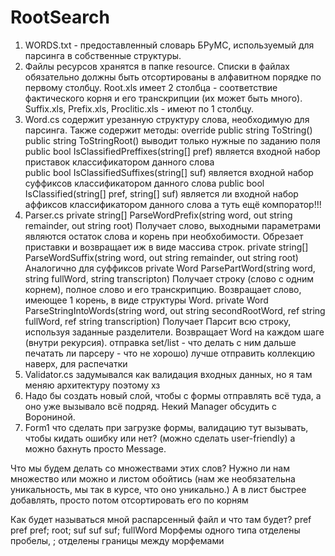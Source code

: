 # RootSearch
1. WORDS.txt - предоставленный словарь БРуМС, используемый для парсинга в собственные структуры.
2. Файлы ресурсов хранятся в папке resource. Списки в файлах обязательно должны быть отсортированы в алфавитном порядке по первому столбцу.
   Root.xls имеет 2 столбца - соответствие фактического корня и его транскрипции (их может быть много).
   Suffix.xls, Prefix.xls, Proclitic.xls - имеют по 1 столбцу.
3. Word.cs содержит урезанную структуру слова, необходимую для парсинга. 
   Также содержит методы:
    override public string ToString()
    public string ToStringRoot() выводит только нужные по заданию поля
    public bool IsClassifiedPreffixes(string[] pref) является входной набор приставок классификатором данного слова    
    public bool IsClassifiedSuffixes(string[] suf) является входной набор суффиксов классификатором данного слова
    public bool IsClassified(string[] pref, string[] suf) является ли входной набор аффиксов классификатором данного слова
    а туть ещё компоратор!!!
4. Parser.cs
   private string[] ParseWordPrefix(string word, out string remainder, out string root) 
    Получает слово, выходными параметрами являются остаток слова и корень при необхобимости. Обрезает приставки и возвращает иж в виде массива строк. 
   private string[] ParseWordSuffix(string word, out string remainder, out string root)
    Аналогично для суффиксов
   private Word ParsePartWord(string word, string fullWord, string transcripton)
    Получает строку (слово с одним корнем), полное слово и его транскрипцию. Возвращает слово, имеющее 1 корень, в виде структуры Word.
   private Word ParseStringIntoWords(string word, out string secondRootWord, ref string fullWord, ref string transcription)
    Получает 
    Парсит всю строку, используя заданные разделители.
    Возвращает Word на каждом шаге (внутри рекурсия).
   отправка set/list - что делать с ним дальше печатать ли парсеру - что не хорошо) лучше отправить коллекцию наверх, для распечатки
5. Validator.cs задумывался как валидация входных данных, но я там меняю архитектуру поэтому хз
6. Надо бы создать новый слой, чтобы с формы отправлять всё туда, а оно уже вызывало всё подряд. Некий Manager обсудить с Ворониной.
7. Form1 что сделать при загрузке формы, валидацию тут вызывать, чтобы кидать ошибку или нет? (можно сделать user-friendly) а можно бахнуть просто Message.
   
   
Что мы будем делать со множествами этих слов? Нужно ли нам множество или можно и листом обойтись (нам же необязательна уникальность, мы так в курсе, что оно уникально.)
А в лист быстрее добавлять, просто потом отсортировать его по корням

Как будет называться мной распарсенный файл и что там будет? pref pref pref; root; suf suf suf; fullWord Морфемы одного типа отделены пробелы, ; отделены границы между морфемами
